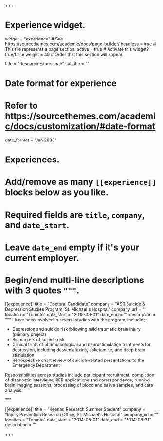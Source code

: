 +++
# Experience widget.
widget = "experience"  # See https://sourcethemes.com/academic/docs/page-builder/
headless = true  # This file represents a page section.
active = true  # Activate this widget? true/false
weight = 40  # Order that this section will appear.

title = "Research Experience"
subtitle = ""

# Date format for experience
#   Refer to https://sourcethemes.com/academic/docs/customization/#date-format
date_format = "Jan 2006"

# Experiences.
#   Add/remove as many `[[experience]]` blocks below as you like.
#   Required fields are `title`, `company`, and `date_start`.
#   Leave `date_end` empty if it's your current employer.
#   Begin/end multi-line descriptions with 3 quotes `"""`.
[[experience]]
  title = "Doctoral Candidate"
  company = "ASR Suicide & Depression Studies Program, St. Michael's Hospital"
  company_url = ""
  location = "Toronto"
  date_start = "2015-09-01"
  date_end = ""
  description = """
  I have been involved in several studies with the program, including: 
  * Depression and suicide risk following mild traumatic brain injury (primary project)
  * Biomarkers of suicide risk
  * Clinical trials of pharmacological and neurostimulation treatments for depression, including desvenlafaxine, esketamine, and deep brain stimulation
  * Retrospective chart review of suicide-related presentations to the Emergency Department

  Responsibilities across studies include participant recruitment, completion of diagnostic interviews, REB applications and correspondence, running brain imaging sessions, processing of blood and saliva samples, and data analysis.

  """

[[experience]]
  title = "Keenan Research Summer Student"
  company = "Injury Prevention Research Office, St. Michael's Hospital"
  company_url = ""
  location = "Toronto"
  date_start = "2014-05-01"
  date_end = "2014-08-31"
  description = ""

+++
